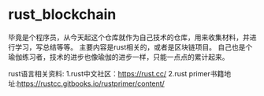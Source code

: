 # rust_blockchain

毕竟是个程序员，从今天起这个仓库就作为自己技术的仓库，用来收集材料，并进行学习，写总结等等。
主要内容是rust相关的，或者是区块链项目。
自己也是个瑜伽练习者，技术的进步也像瑜伽的进步一样，只能一点点的累计起来。

rust语言相关资料:
1.rust中文社区：https://rust.cc/
2.rust primer书籍地址:https://rustcc.gitbooks.io/rustprimer/content/
